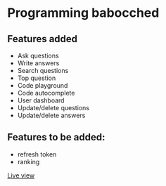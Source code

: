 # Programming babocched

## Features added
- Ask questions
- Write answers
- Search questions
- Top question
- Code playground
- Code autocomplete
- User dashboard
- Update/delete questions
- Update/delete answers


## Features to be added:
- refresh token
- ranking


[Live view](https://programmingb.netlify.app/)
